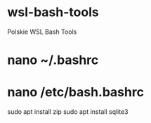 # wsl-bash-tools

Polskie WSL Bash Tools

# nano ~/.bashrc

# nano /etc/bash.bashrc

sudo apt install zip
sudo apt install sqlite3
